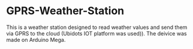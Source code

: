 # GPRS-Weather-Station
This is a weather station designed to read weather values and send them via GPRS to the cloud (Ubidots IOT platform was used)). 
The deivice was made on Arduino Mega. 
